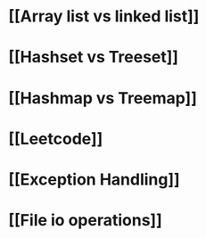 # [[Array list vs linked list]]

# [[Hashset vs Treeset]]

# [[Hashmap vs Treemap]]

# [[Leetcode]]

# [[Exception Handling]]

# [[File io operations]]